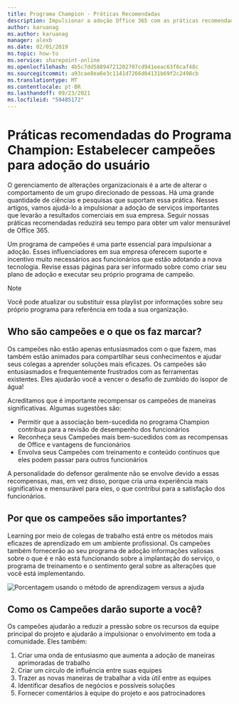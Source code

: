 ```yaml
---
title: Programa Champion - Práticas Recomendadas
description: Impulsionar a adoção Office 365 com as práticas recomendadas no Programa Champion
author: karuanag
ms.author: karuanag
manager: alexb
ms.date: 02/01/2019
ms.topic: how-to
ms.service: sharepoint-online
ms.openlocfilehash: 4b5c7dd58894721202707cd941eeac63f6caf48c
ms.sourcegitcommit: a93cae8ea6e3c1141d7266d04131b69f2c2498cb
ms.translationtype: MT
ms.contentlocale: pt-BR
ms.lasthandoff: 09/23/2021
ms.locfileid: "59485172"
---
```

# <a name="champion-program-best-practices-establish-champions-for-user-adoption"></a>Práticas recomendadas do Programa Champion: Estabelecer campeões para adoção do usuário

O gerenciamento de alterações organizacionais é a arte de alterar o comportamento de um grupo direcionado de pessoas. Há uma grande quantidade de ciências e pesquisas que suportam essa prática. Nesses artigos, vamos ajudá-lo a impulsionar a adoção de serviços importantes que levarão a resultados comerciais em sua empresa.  Seguir nossas práticas recomendadas reduzirá seu tempo para obter um valor mensurável de Office 365.  

Um programa de campeões é uma parte essencial para impulsionar a adoção. Esses influenciadores em sua empresa oferecem suporte e incentivo muito necessários aos funcionários que estão adotando a nova tecnologia. Revise essas páginas para ser informado sobre como criar seu plano de adoção e executar seu próprio programa de campeão. 

> [!NOTE]
> Você pode atualizar ou substituir essa playlist por informações sobre seu próprio programa para referência em toda a sua organização.

## <a name="who-are-champions-and-what-makes-them-tick"></a>Who são campeões e o que os faz marcar?

Os campeões não estão apenas entusiasmados com o que fazem, mas também estão animados para compartilhar seus conhecimentos e ajudar seus colegas a aprender soluções mais eficazes. Os campeões são entusiasmados e frequentemente frustrados com as ferramentas existentes. Eles ajudarão você a vencer o desafio de zumbido do isopor de água!  

Acreditamos que é importante recompensar os campeões de maneiras significativas. Algumas sugestões são:

- Permitir que a associação bem-sucedida no programa Champion contribua para a revisão de desempenho dos funcionários
- Reconheça seus Campeões mais bem-sucedidos com as recompensas de Office e vantagens de funcionários  
- Envolva seus Campeões com treinamento e conteúdo contínuos que eles podem passar para outros funcionários 

A personalidade do defensor geralmente não se envolve devido a essas recompensas, mas, em vez disso, porque cria uma experiência mais significativa e mensurável para eles, o que contribui para a satisfação dos funcionários. 

## <a name="why-are-champions-important"></a>Por que os campeões são importantes? 

Learning por meio de colegas de trabalho está entre os métodos mais eficazes de aprendizado em um ambiente profissional. Os campeões também fornecerão ao seu programa de adoção informações valiosas sobre o que é e não está funcionando sobre a implantação do serviço, o programa de treinamento e o sentimento geral sobre as alterações que você está implementando.  

![Porcentagem usando o método de aprendizagem versus a ajuda](media/champstats.png)

## <a name="how-will-champions-support-you"></a>Como os Campeões darão suporte a você?

Os campeões ajudarão a reduzir a pressão sobre os recursos da equipe principal do projeto e ajudarão a impulsionar o envolvimento em toda a comunidade. Eles também:

1. Criar uma onda de entusiasmo que aumenta a adoção de maneiras aprimoradas de trabalho
1. Criar um círculo de influência entre suas equipes
1. Trazer as novas maneiras de trabalhar a vida útil entre as equipes
1. Identificar desafios de negócios e possíveis soluções
1. Fornecer comentários à equipe do projeto e aos patrocinadores
